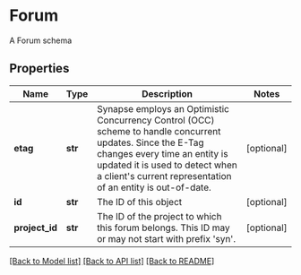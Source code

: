 # Forum

A Forum schema
## Properties
Name | Type | Description | Notes
------------ | ------------- | ------------- | -------------
**etag** | **str** | Synapse employs an Optimistic Concurrency Control (OCC) scheme to handle concurrent updates. Since the E-Tag changes every time an entity is updated it is used to detect when a client&#39;s current representation of an entity is out-of-date.  | [optional] 
**id** | **str** | The ID of this object | [optional] 
**project_id** | **str** | The ID of the project to which this forum belongs. This ID may or may not start with prefix &#39;syn&#39;.  | [optional] 

[[Back to Model list]](../README.md#documentation-for-models) [[Back to API list]](../README.md#documentation-for-api-endpoints) [[Back to README]](../README.md)



